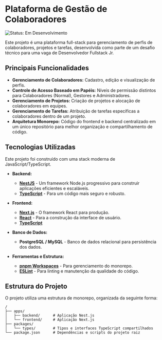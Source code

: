 # Plataforma de Gestão de Colaboradores

![Status: Em Desenvolvimento](https://img.shields.io/badge/status-em%20desenvolvimento-yellow)

Este projeto é uma plataforma full-stack para gerenciamento de perfis de colaboradores, projetos e tarefas, desenvolvida como parte de um desafio técnico para uma vaga de Desenvolvedor Fullstack Jr.

## Principais Funcionalidades

- **Gerenciamento de Colaboradores:** Cadastro, edição e visualização de perfis.
- **Controle de Acesso Baseado em Papéis:** Níveis de permissão distintos para Colaboradores (Normal), Gestores e Administradores.
- **Gerenciamento de Projetos:** Criação de projetos e alocação de colaboradores em equipes.
- **Gerenciamento de Tarefas:** Atribuição de tarefas específicas a colaboradores dentro de um projeto.
- **Arquitetura Monorepo:** Código do frontend e backend centralizado em um único repositório para melhor organização e compartilhamento de código.

## Tecnologias Utilizadas

Este projeto foi construído com uma stack moderna de JavaScript/TypeScript.

- **Backend:**
  - [**NestJS**](https://nestjs.com/) - Um framework Node.js progressivo para construir aplicações eficientes e escaláveis.
  - [**TypeScript**](https://www.typescriptlang.org/) - Para um código mais seguro e robusto.

- **Frontend:**
  - [**Next.js**](https://nextjs.org/) - O framework React para produção.
  - [**React**](https://reactjs.org/) - Para a construção da interface de usuário.
  - [**TypeScript**](https://www.typescriptlang.org/)

- **Banco de Dados:**
  - **PostgreSQL / MySQL** - Banco de dados relacional para persistência dos dados.

- **Ferramentas e Estrutura:**
  - [**pnpm Workspaces**](https://pnpm.io/workspaces) - Para gerenciamento do monorepo.
  - [**ESLint**](https://eslint.org/) - Para linting e manutenção da qualidade do código.

## Estrutura do Projeto

O projeto utiliza uma estrutura de monorepo, organizada da seguinte forma:

```
/
├── apps/
│   ├── backend/      # Aplicação Nest.js
│   └── frontend/     # Aplicação Next.js
├── packages/
│   └── types/        # Tipos e interfaces TypeScript compartilhados
└── package.json      # Dependências e scripts do projeto raiz
```
